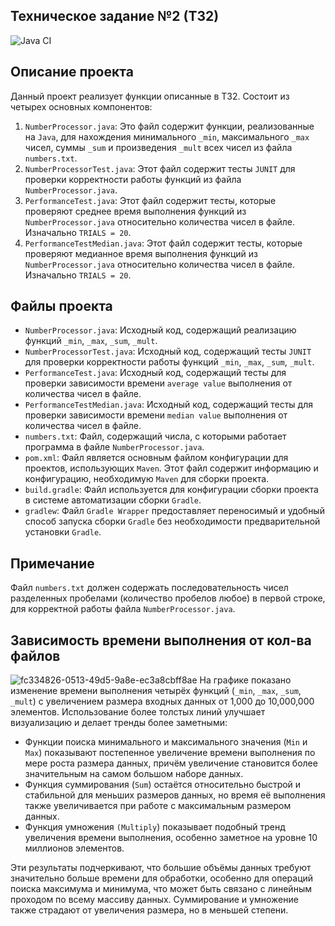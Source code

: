 ## Техническое задание №2 (ТЗ2)
![Java CI](https://github.com/alexsuw/TZ2/actions/workflows/CI-JAVA.yml/badge.svg)

## Описание проекта
Данный проект реализует функции описанные в ТЗ2. Состоит из четырех основных компонентов:
1. `NumberProcessor.java`: Это файл содержит функции, реализованные на `Java`, для нахождения минимального `_min`, максимального `_max` чисел, суммы `_sum` и произведения `_mult` всех чисел из файла `numbers.txt`.
2. `NumberProcessorTest.java`: Этот файл содержит тесты `JUNIT` для проверки корректности работы функций из файла `NumberProcessor.java`.
3. `PerformanceTest.java`: Этот файл содержит тесты, которые проверяют среднее время выполнения функций из `NumberProcessor.java` относительно количества чисел в файле. Изначально `TRIALS = 20`.
4. `PerformanceTestMedian.java`: Этот файл содержит тесты, которые проверяют медианное время выполнения функций из `NumberProcessor.java` относительно количества чисел в файле. Изначально `TRIALS = 20`.

## Файлы проекта
- `NumberProcessor.java`: Исходный код, содержащий реализацию функций `_min`, `_max`, `_sum`, `_mult`.
- `NumberProcessorTest.java`: Исходный код, содержащий тесты `JUNIT` для проверки корректности работы функций `_min`, `_max`, `_sum`, `_mult`.
- `PerformanceTest.java`: Исходный код, содержащий тесты для проверки зависимости времени `average value` выполнения от количества чисел в файле.
- `PerformanceTestMedian.java`: Исходный код, содержащий тесты для проверки зависимости времени `median value` выполнения от количества чисел в файле.
- `numbers.txt`: Файл, содержащий числа, с которыми работает программа в файле `NumberProcessor.java`.
- `pom.xml`: Файл является основным файлом конфигурации для проектов, использующих `Maven`. Этот файл содержит информацию и конфигурацию, необходимую `Maven` для сборки проекта.
- `build.gradle`: Файл используется для конфигурации сборки проекта в системе автоматизации сборки `Gradle`.
- `gradlew`: Файл `Gradle Wrapper` предоставляет переносимый и удобный способ запуска сборки `Gradle` без необходимости предварительной установки `Gradle`.

## Примечание
Файл `numbers.txt` должен содержать последовательность чисел разделенных пробелами (количество пробелов любое) в первой строке, для корректной работы файла `NumberProcessor.java`.

## Зависимость времени выполнения от кол-ва файлов
![fc334826-0513-49d5-9a8e-ec3a8cbff8ae](https://github.com/alexsuw/TZ2/assets/168477680/a5374026-fcf1-4fbe-995f-c68b01f84ae0)
На графике показано изменение времени выполнения четырёх функций (`_min`, `_max`, `_sum`, `_mult`) с увеличением размера входных данных от 1,000 до 10,000,000 элементов. Использование более толстых линий улучшает визуализацию и делает тренды более заметными:

- Функции поиска минимального и максимального значения (`Min` и `Max`) показывают постепенное увеличение времени выполнения по мере роста размера данных, причём увеличение становится более значительным на самом большом наборе данных.
- Функция суммирования (`Sum`) остаётся относительно быстрой и стабильной для меньших размеров данных, но время её выполнения также увеличивается при работе с максимальным размером данных.
- Функция умножения `(Multiply`) показывает подобный тренд увеличения времени выполнения, особенно заметное на уровне 10 миллионов элементов.

Эти результаты подчеркивают, что большие объёмы данных требуют значительно больше времени для обработки, особенно для операций поиска максимума и минимума, что может быть связано с линейным проходом по всему массиву данных. Суммирование и умножение также страдают от увеличения размера, но в меньшей степени.
